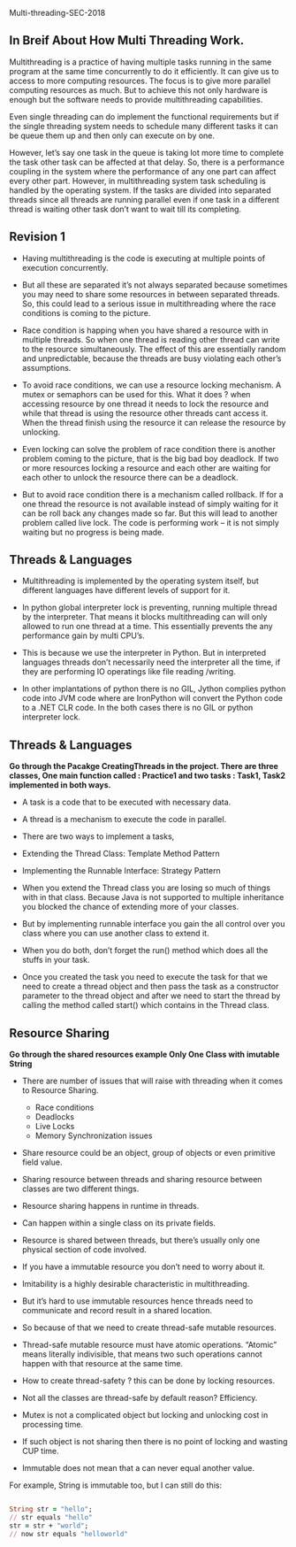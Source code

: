Multi-threading-SEC-2018

## In Breif About How Multi Threading Work.
Multithreading is a practice of having multiple tasks running in the same program at the same time concurrently to do it efficiently. It can give us to access to more computing resources. The focus is to give more parallel computing resources as much. But to achieve this not only hardware is enough but the software needs to provide multithreading capabilities. 

Even single threading can do implement the functional requirements but if the single threading system needs to schedule many different tasks it can be queue them up and then only can execute on by one. 

However, let’s say one task in the queue is taking lot more time to complete the task other task can be affected at that delay. So, there is a performance coupling in the system where the performance of any one part can affect every other part. However, in multithreading system task scheduling is handled by the operating system. If the tasks are divided into separated threads since all threads are running parallel even if one task in a different thread is waiting other task don’t want to wait till its completing.

## Revision 1

- Having multithreading is the code is executing at multiple points of execution
concurrently.

- But all these are separated it’s not always separated because sometimes you may need
to share some resources in between separated threads. So, this could lead to a serious
issue in multithreading where the race conditions is coming to the picture.

- Race condition is happing when you have shared a resource with in multiple threads. So
when one thread is reading other thread can write to the resource simultaneously. The
effect of this are essentially random and unpredictable, because the threads are busy
violating each other’s assumptions.

- To avoid race conditions, we can use a resource locking mechanism. A mutex or
semaphors can be used for this. What it does ? when accessing resource by one thread
it needs to lock the resource and while that thread is using the resource other threads
cant access it. When the thread finish using the resource it can release the resource by
unlocking.

- Even locking can solve the problem of race condition there is another problem coming
to the picture, that is the big bad boy deadlock. If two or more resources locking a
resource and each other are waiting for each other to unlock the resource there can be
a deadlock.

- But to avoid race condition there is a mechanism called rollback. If for a one thread the
resource is not available instead of simply waiting for it can be roll back any changes
made so far. But this will lead to another problem called live lock. The code is
performing work – it is not simply waiting but no progress is being made.


## Threads & Languages

- Multithreading is implemented by the operating system itself, but different languages
have different levels of support for it.

- In python global interpreter lock is preventing, running multiple thread by the
interpreter. That means it blocks multithreading can will only allowed to run one thread
at a time. This essentially prevents the any performance gain by multi CPU’s.

- This is because we use the interpreter in Python. But in interpreted languages threads
don’t necessarily need the interpreter all the time, if they are performing IO operatings
like file reading /writing.

- In other implantations of python there is no GIL, Jython complies python code into JVM
code where are IronPython will convert the Python code to a .NET CLR code. In the both
cases there is no GIL or python interpreter lock.


## Threads & Languages

**Go through the Pacakge CreatingThreads in the project. There are three classes, One main
function called : Practice1 and two tasks : Task1, Task2 implemented in both ways.**

- A task is a code that to be executed with necessary data.

- A thread is a mechanism to execute the code in parallel.

- There are two ways to implement a tasks,
 - Extending the Thread Class: Template Method Pattern
 - Implementing the Runnable Interface: Strategy Pattern
 
- When you extend the Thread class you are losing so much of things with in that class.
Because Java is not supported to multiple inheritance you blocked the chance of
extending more of your classes.

- But by implementing runnable interface you gain the all control over you class where
you can use another class to extend it.

- When you do both, don’t forget the run() method which does all the stuffs in your task.

- Once you created the task you need to execute the task for that we need to create a
thread object and then pass the task as a constructor parameter to the thread object
and after we need to start the thread by calling the method called start() which contains
in the Thread class.


## Resource Sharing

**Go through the shared resources example Only One Class with imutable String**

- There are number of issues that will raise with threading when it comes to Resource
Sharing.

  - Race conditions
  - Deadlocks
  - Live Locks
  - Memory Synchronization issues
  
- Share resource could be an object, group of objects or even primitive field value.

- Sharing resource between threads and sharing resource between classes are two
different things.

- Resource sharing happens in runtime in threads.

- Can happen within a single class on its private fields.

- Resource is shared between threads, but there’s usually only one physical section of
code involved.

- If you have a immutable resource you don’t need to worry about it.

- Imitability is a highly desirable characteristic in multithreading.

- But it’s hard to use immutable resources hence threads need to communicate and
record result in a shared location.

- So because of that we need to create thread-safe mutable resources.

- Thread-safe mutable resource must have atomic operations. “Atomic” means literally
indivisible, that means two such operations cannot happen with that resource at the
same time.

- How to create thread-safety ? this can be done by locking resources.

- Not all the classes are thread-safe by default reason? Efficiency.

- Mutex is not a complicated object but locking and unlocking cost in processing time.

- If such object is not sharing then there is no point of locking and wasting CUP time.

- Immutable does not mean that a can never equal another value. 

For example, String is immutable too, but I can still do this:

```ruby

String str = "hello";
// str equals "hello"
str = str + "world";
// now str equals "helloworld"

```



